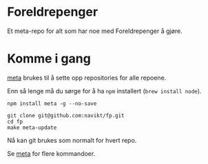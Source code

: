 # Foreldrepenger

Et meta-repo for alt som har noe med Foreldrepenger å gjøre.

# Komme i gang

[meta](https://github.com/mateodelnorte/meta) brukes til å sette opp
repositories for alle repoene.

Enn så lenge må du sørge for å ha `npm` installert (`brew install node`).

```
npm install meta -g --no-save
```

```
git clone git@github.com:navikt/fp.git
cd fp
make meta-update
```

Nå kan git brukes som normalt for hvert repo.

Se [meta](https://github.com/mateodelnorte/meta) for flere kommandoer.
